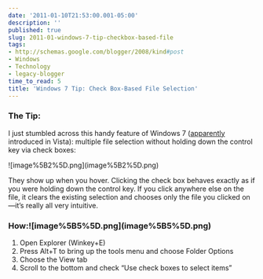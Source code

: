 ```yaml
---
date: '2011-01-10T21:53:00.001-05:00'
description: ''
published: true
slug: 2011-01-windows-7-tip-checkbox-based-file
tags:
- http://schemas.google.com/blogger/2008/kind#post
- Windows
- Technology
- legacy-blogger
time_to_read: 5
title: 'Windows 7 Tip: Check Box-Based File Selection'
---
```


<h3>The Tip:</h3>
<p>I just stumbled across this handy feature of Windows 7 (<a href="http://mintywhite.com/vista/vcustomization/select-multiple-files-with-checkboxes-in-vista-explorer/" target="_blank">apparently</a> introduced in Vista): multiple file selection without holding down the control key via check boxes:</p>
<p>![image%5B2%5D.png](image%5B2%5D.png)</p>
<p>They show up when you hover. Clicking the check box behaves exactly as if you were holding down the control key. If you click anywhere else on the file, it clears the existing selection and chooses only the file you clicked on—it’s really all very intuitive.</p>  <h3>How:![image%5B5%5D.png](image%5B5%5D.png)</h3>  <ol>   <li>Open Explorer (Winkey+E)</li>    <li>Press Alt+T to bring up the tools menu and choose Folder Options</li>    <li>Choose the View tab</li>    <li>Scroll to the bottom and check “Use check boxes to select items”</li> </ol>